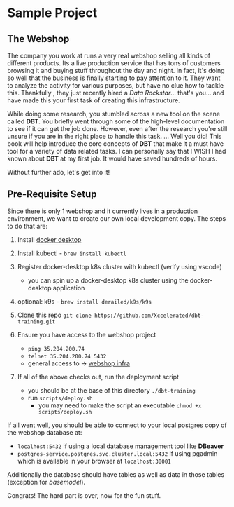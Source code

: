 # Sample Project

## The Webshop

The company you work at runs a very real webshop selling all kinds of different products. Its a live production service that has tons of customers browsing it and buying stuff throughout the day and night. In fact, it's doing so well that the business is finally starting to pay attention to it. They want to analyze the activity for various purposes, but have no clue how to tackle this. Thankfully , they just recently hired a *Data Rockstar*... that's you... and have made this your first task of creating this infrastructure.

While doing some research, you stumbled across a new tool on the scene called **DBT**. You briefly went through some of the high-level documentation to see if it can get the job done. However, even after the research you're still unsure if you are in the right place to handle this task. ... Well you did! This book will help introduce the core concepts of **DBT** that make it a must have tool for a variety of data related tasks. I can personally say that I WISH I had known about **DBT** at my first job. It would have saved hundreds of hours.

Without further ado, let's get into it!

## Pre-Requisite Setup

Since there is only 1 webshop and it currently lives in a production environment, we want to create our own local development copy. The steps to do that are:

1. Install [docker desktop](https://docs.docker.com/desktop/install/mac-install/)
2. Install kubectl - `brew install kubectl`
3. Register docker-desktop k8s cluster with kubectl (verify using vscode)
     - you can spin up a docker-desktop k8s cluster using the docker-desktop application
4. optional: k9s - `brew install derailed/k9s/k9s`

5. Clone this repo `git clone https://github.com/Xccelerated/dbt-training.git`
6. Ensure you have access to the webshop project
    - `ping 35.204.200.74`
    - `telnet 35.204.200.74 5432`
    - general access to -> [webshop infra](https://console.cloud.google.com/kubernetes/list/overview?authuser=0&organizationId=867379850962&project=webshop-343714&supportedpurview=project)
7. If all of the above checks out, run the deployment script
    - you should be at the base of this directory `./dbt-training`
    - run `scripts/deploy.sh`
      - you may need to make the script an executable `chmod +x scripts/deploy.sh`

If all went well, you should be able to connect to your local postgres copy of the webshop database at:

- `localhost:5432` if using a local database management tool like **DBeaver**
- `postgres-service.postgres.svc.cluster.local:5432` if using pgadmin which is available in your browser at `localhost:30001`

Additionally the database should have tables as well as data in those tables (exception for *basemodel*).

Congrats! The hard part is over, now for the fun stuff.

